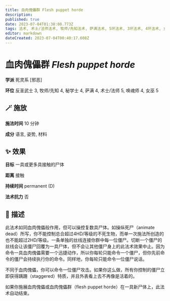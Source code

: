 ```yaml
---
title: 血肉傀儡群 Flesh puppet horde
description: 
published: true
date: 2023-07-04T01:38:08.773Z
tags: 法术, 术士/法师法术, 牧师/先知法术, 萨满法术, 5环法术, 3环法术, 4环法术, 女巫法术, 秘学士法术, 唤魂师法术, 反圣武士法术, 死灵系, 邪恶
editor: markdown
dateCreated: 2023-07-04T00:40:17.608Z
---
```


# **血肉傀儡群** *Flesh puppet horde*

**学派** 死灵系 \[邪恶\] 

**环位** 反圣武士 3, 牧师/先知 4, 秘学士 4, 萨满 4, 术士/法师 5, 唤魂师 4, 女巫 5

## 🪄 施放

**施法时间** 10 分钟

**成分** 语言, 姿势, 材料

## ✨ 效果 

**目标** 一具或更多具接触的尸体 

**距离** 接触  

**持续时间** permanent (D) 

**法术抗力** 否

## 📖 描述

此法术如同血肉傀儡般作用，但可以操控复数具尸体。如操纵死尸（animate dead）所写，你不能控制总合超过4HD/等级的不死生物，而单一次施法所创造的也不能超过2HD/等级。一条单独的丝线连接你群中每一位僵尸。切断一个僵尸的丝线会让该僵尸回覆为一具尸体，但不会让其他僵尸身上的此法术效果中止。因为命令一具血肉傀儡需要一个迅捷动作，所以你每轮只能命令一个僵尸，但你先前命令的僵尸会持续执行你的命令。同样地，你每轮只能命令一位僵尸说话。

不同于血肉傀儡，你可以命令一位僵尸攻击。如果你这么做，所有你控制的僵尸立即获得蹒跚（staggered）特质，并且外表看上去不再像是活着的。

如果你施展血肉傀儡或血肉傀儡群（flesh puppet horde）在一具新尸体上，此法术自动结束。
    